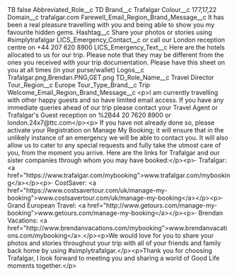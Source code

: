 <?xml version="1.0" encoding="UTF-8"?>
<CustomMetadata xmlns="http://soap.sforce.com/2006/04/metadata" xmlns:xsi="http://www.w3.org/2001/XMLSchema-instance" xmlns:xsd="http://www.w3.org/2001/XMLSchema">
    <label>TB</label>
    <protected>false</protected>
    <values>
        <field>Abbreviated_Role__c</field>
        <value xsi:type="xsd:string">TD</value>
    </values>
    <values>
        <field>Brand__c</field>
        <value xsi:type="xsd:string">Trafalgar</value>
    </values>
    <values>
        <field>Colour__c</field>
        <value xsi:type="xsd:string">177,17,22</value>
    </values>
    <values>
        <field>Domain__c</field>
        <value xsi:type="xsd:string">trafalgar.com</value>
    </values>
    <values>
        <field>Farewell_Email_Region_Brand_Message__c</field>
        <value xsi:type="xsd:string">It has been a real pleasure travelling with you and being able to show you my favourite hidden gems.</value>
    </values>
    <values>
        <field>Hashtag__c</field>
        <value xsi:type="xsd:string">Share your photos or stories using #simplytrafalgar</value>
    </values>
    <values>
        <field>LICS_Emergency_Contact__c</field>
        <value xsi:type="xsd:string">or call our London reception centre on +44 207 620 8900</value>
    </values>
    <values>
        <field>LICS_Emergency_Text__c</field>
        <value xsi:type="xsd:string">Here are the hotels allocated to us for our trip. Please note that they may be different from the ones you received with your trip 
documentation. Please have this sheet on you at all times (in your purse/wallet)</value>
    </values>
    <values>
        <field>Logos__c</field>
        <value xsi:type="xsd:string">Trafalgar.png,Brendan.PNG,GET.png</value>
    </values>
    <values>
        <field>TD_Role_Name__c</field>
        <value xsi:type="xsd:string">Travel Director</value>
    </values>
    <values>
        <field>Tour_Region__c</field>
        <value xsi:type="xsd:string">Europe</value>
    </values>
    <values>
        <field>Tour_Type_Brand__c</field>
        <value xsi:type="xsd:string">Trip</value>
    </values>
    <values>
        <field>Welcome_Email_Region_Brand_Message__c</field>
        <value xsi:type="xsd:string">&lt;p&gt;I am currently travelling with other happy guests and so have limited email access. If you have any immediate queries ahead of our trip please contact your Travel Agent or Trafalgar&apos;s Guest reception on %2B44 20 7620 8900 or london.24x7@ttc.com&lt;/p&gt;&lt;p&gt; If you have not already done so, please activate your Registration on Manage My Booking; it will ensure that in the unlikely instance of an emergency we will be able to contact you. It will also allow us to cater to any special requests and fully take the utmost care of you, from the moment you arrive. Here are the links for Trafalgar and our sister companies through whom you may have booked:&lt;/p&gt;&lt;p&gt;· Trafalgar: &lt;a href=&quot;https://www.trafalgar.com/mybooking&quot;&gt;www.trafalgar.com/mybooking&lt;/a&gt;&lt;/p&gt;&lt;p&gt;· CostSaver: &lt;a href=&quot;https://www.costsavertour.com/uk/manage-my-booking&quot;&gt;www.costsavertour.com/uk/manage-my-booking&lt;/a&gt;&lt;/p&gt;&lt;p&gt;· Grand European Travel: &lt;a href=&quot;http://www.getours.com/manage-my-booking&quot;&gt;www.getours.com/manage-my-booking&lt;/a&gt;&lt;/p&gt;&lt;p&gt;· Brendan Vacations: &lt;a href=&quot;http://www.brendanvacations.com/mybooking&quot;&gt;www.brendanvacations.com/mybooking&lt;/a&gt;.&lt;/p&gt;&lt;p&gt;We would love for you to share your photos and stories throughout your trip with all of your friends and family back home by using #simplytrafalgar.&lt;/p&gt;&lt;p&gt;Thank you for choosing Trafalgar, I look forward to meeting you and sharing a world of Good Life moments together.&lt;/p&gt;</value>
    </values>
</CustomMetadata>
